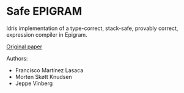 # Safe EPIGRAM
Idris implementation of a type-correct, stack-safe, provably correct, expression compiler in Epigram.

[Original paper](https://citeseerx.ist.psu.edu/viewdoc/download?doi=10.1.1.94.62&rep=rep1&type=pdf)

Authors:

* Francisco Martínez Lasaca
* Morten Skøtt Knudsen
* Jeppe Vinberg